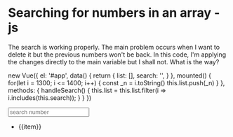 
# Searching for numbers in an array - js

The search is working properly. The main problem occurs when I want to delete it but the previous numbers won't be back. In this code, I'm applying the changes directly to the main variable but I shall not. What is the way?


new Vue({
  el: '#app',
  data() {
    return {
      list: [],
      search: '',
    }
  },
  mounted() {
    for(let i = 1300; i <= 1400; i++) {
      const _n = i.toString()
      this.list.push(_n)
    }
  },
  methods: {
    handleSearch() {
      this.list = this.list.filter(i => i.includes(this.search));
    }
  }
})
<script src="https://cdnjs.cloudflare.com/ajax/libs/vue/2.5.17/vue.js"></script>

<div id="app">
  <input @input="handleSearch()" v-model="search" placeholder="search number" />
  <ul>
    <li v-for="(item, i) in list" :key="i">{{item}}</li>
  </ul>
</div>




        